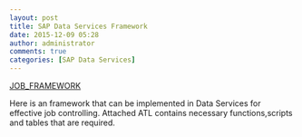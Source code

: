 ```yaml
---
layout: post
title: SAP Data Services Framework
date: 2015-12-09 05:28
author: administrator
comments: true
categories: [SAP Data Services]
---
```

<a href="http://www.rsa1.xyz/wp-content/uploads/2015/12/JOB_FRAMEWORK.atl">JOB_FRAMEWORK</a>

Here is an framework that can be implemented in Data Services for effective job controlling. Attached ATL contains necessary functions,scripts and tables that are required.
